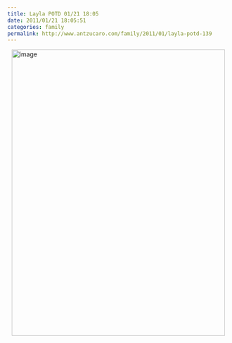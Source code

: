 ```yaml
---
title: Layla POTD 01/21 18:05
date: 2011/01/21 18:05:51
categories: family
permalink: http://www.antzucaro.com/family/2011/01/layla-potd-139
---
```

<img src="http://media.antzucaro.com/uploads/2011/02/IMG_20110121_180551.jpg" width="485px" height="650px" alt="image" style="display: block; margin-right: auto; margin-left: auto;">